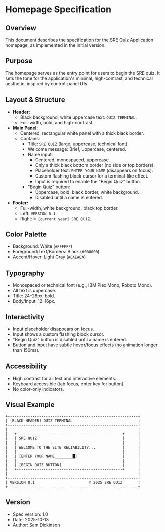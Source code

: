 # Homepage Specification

## Overview

This document describes the specification for the SRE Quiz Application homepage, as implemented in the initial version.

## Purpose

The homepage serves as the entry point for users to begin the SRE quiz. It sets the tone for the application's minimal, high-contrast, and technical aesthetic, inspired by control-panel UIs.

## Layout & Structure

- **Header:**
  - Black background, white uppercase text: `QUIZ TERMINAL`.
  - Full-width, bold, and high-contrast.
- **Main Panel:**
  - Centered, rectangular white panel with a thick black border.
  - Contains:
    - Title: `SRE QUIZ` (large, uppercase, technical font).
    - Welcome message: Brief, uppercase, centered.
    - Name input:
      - Centered, monospaced, uppercase.
      - Only a thick black bottom border (no side or top borders).
      - Placeholder text: `ENTER YOUR NAME` (disappears on focus).
      - Custom flashing block cursor for a terminal-like effect.
      - Input is required to enable the "Begin Quiz" button.
    - "Begin Quiz" button:
      - Uppercase, bold, black border, white background.
      - Disabled until a name is entered.
- **Footer:**
  - Full-width, white background, black top border.
  - Left: `VERSION 0.1`.
  - Right: `© [current year] SRE QUIZ`.

## Color Palette

- Background: White (`#FFFFFF`)
- Foreground/Text/Borders: Black (`#000000`)
- Accent/Hover: Light Gray (`#EAEAEA`)

## Typography

- Monospaced or technical font (e.g., IBM Plex Mono, Roboto Mono).
- All text is uppercase.
- Title: 24–28px, bold.
- Body/Input: 12–16px.

## Interactivity

- Input placeholder disappears on focus.
- Input shows a custom flashing block cursor.
- "Begin Quiz" button is disabled until a name is entered.
- Button and input have subtle hover/focus effects (no animation longer than 150ms).

## Accessibility

- High contrast for all text and interactive elements.
- Keyboard accessible (tab focus, enter key for button).
- No color-only indicators.

## Visual Example

```
+----------------------------------------------------------+
| [BLACK HEADER] QUIZ TERMINAL                             |
+----------------------------------------------------------+
|                                                          |
|   +-----------------------------------------------+      |
|   | SRE QUIZ                                      |      |
|   |                                               |      |
|   | WELCOME TO THE SITE RELIABILITY...            |      |
|   |                                               |      |
|   | [ENTER YOUR NAME________█]                    |      |
|   |                                               |      |
|   | [BEGIN QUIZ BUTTON]                           |      |
|   +-----------------------------------------------+      |
|                                                          |
+----------------------------------------------------------+
| VERSION 0.1                        © 2025 SRE QUIZ       |
+----------------------------------------------------------+
```

## Version

- Spec version: 1.0
- Date: 2025-10-13
- Author: Sam Dickinson
